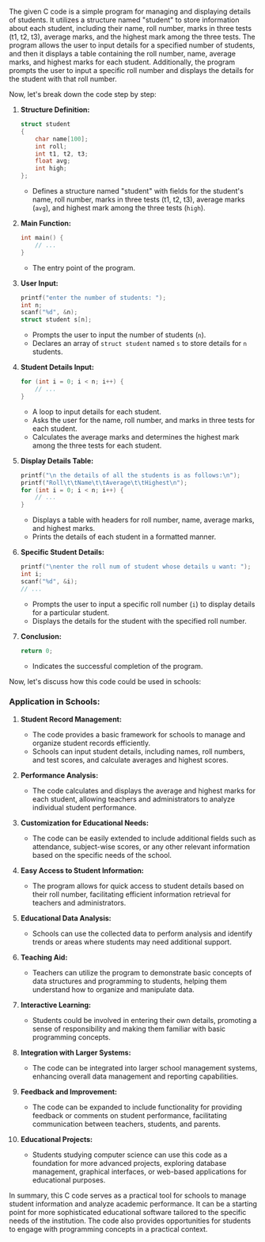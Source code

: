 The given C code is a simple program for managing and displaying details of students. It utilizes a structure named "student" to store information about each student, including their name, roll number, marks in three tests (t1, t2, t3), average marks, and the highest mark among the three tests. The program allows the user to input details for a specified number of students, and then it displays a table containing the roll number, name, average marks, and highest marks for each student. Additionally, the program prompts the user to input a specific roll number and displays the details for the student with that roll number.

Now, let's break down the code step by step:

1. **Structure Definition:**
   ```c
   struct student
   {
       char name[100];
       int roll;
       int t1, t2, t3;
       float avg;
       int high;
   };
   ```
   - Defines a structure named "student" with fields for the student's name, roll number, marks in three tests (t1, t2, t3), average marks (`avg`), and highest mark among the three tests (`high`).

2. **Main Function:**
   ```c
   int main() {
       // ...
   }
   ```
   - The entry point of the program.

3. **User Input:**
   ```c
   printf("enter the number of students: ");
   int n;
   scanf("%d", &n);
   struct student s[n];
   ```
   - Prompts the user to input the number of students (`n`).
   - Declares an array of `struct student` named `s` to store details for `n` students.

4. **Student Details Input:**
   ```c
   for (int i = 0; i < n; i++) {
       // ...
   }
   ```
   - A loop to input details for each student.
   - Asks the user for the name, roll number, and marks in three tests for each student.
   - Calculates the average marks and determines the highest mark among the three tests for each student.

5. **Display Details Table:**
   ```c
   printf("\n the details of all the students is as follows:\n");
   printf("Roll\t\tName\t\tAverage\t\tHighest\n");
   for (int i = 0; i < n; i++) {
       // ...
   }
   ```
   - Displays a table with headers for roll number, name, average marks, and highest marks.
   - Prints the details of each student in a formatted manner.

6. **Specific Student Details:**
   ```c
   printf("\nenter the roll num of student whose details u want: ");
   int i;
   scanf("%d", &i);
   // ...
   ```
   - Prompts the user to input a specific roll number (`i`) to display details for a particular student.
   - Displays the details for the student with the specified roll number.

7. **Conclusion:**
   ```c
   return 0;
   ```
   - Indicates the successful completion of the program.

Now, let's discuss how this code could be used in schools:

### Application in Schools:

1. **Student Record Management:**
   - The code provides a basic framework for schools to manage and organize student records efficiently.
   - Schools can input student details, including names, roll numbers, and test scores, and calculate averages and highest scores.

2. **Performance Analysis:**
   - The code calculates and displays the average and highest marks for each student, allowing teachers and administrators to analyze individual student performance.

3. **Customization for Educational Needs:**
   - The code can be easily extended to include additional fields such as attendance, subject-wise scores, or any other relevant information based on the specific needs of the school.

4. **Easy Access to Student Information:**
   - The program allows for quick access to student details based on their roll number, facilitating efficient information retrieval for teachers and administrators.

5. **Educational Data Analysis:**
   - Schools can use the collected data to perform analysis and identify trends or areas where students may need additional support.

6. **Teaching Aid:**
   - Teachers can utilize the program to demonstrate basic concepts of data structures and programming to students, helping them understand how to organize and manipulate data.

7. **Interactive Learning:**
   - Students could be involved in entering their own details, promoting a sense of responsibility and making them familiar with basic programming concepts.

8. **Integration with Larger Systems:**
   - The code can be integrated into larger school management systems, enhancing overall data management and reporting capabilities.

9. **Feedback and Improvement:**
   - The code can be expanded to include functionality for providing feedback or comments on student performance, facilitating communication between teachers, students, and parents.

10. **Educational Projects:**
    - Students studying computer science can use this code as a foundation for more advanced projects, exploring database management, graphical interfaces, or web-based applications for educational purposes.

In summary, this C code serves as a practical tool for schools to manage student information and analyze academic performance. It can be a starting point for more sophisticated educational software tailored to the specific needs of the institution. The code also provides opportunities for students to engage with programming concepts in a practical context.
